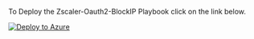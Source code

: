 
To Deploy the Zscaler-Oauth2-BlockIP Playbook click on the link below.

[![Deploy to Azure](https://aka.ms/deploytoazurebutton)](https://portal.azure.com/#create/Microsoft.Template/uri/https%3A%2F%2Fraw.githubusercontent.com%2Fprlopez%2FSentinel-Playbooks%2Fmain%2FZscaler-Oauth2-BlockIP%2Fazuredeploy.json)
